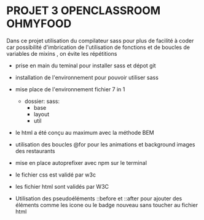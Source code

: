 # PROJET 3 OPENCLASSROOM OHMYFOOD

Dans ce projet  utilisation du compilateur sass  pour plus de facilité à coder car possibilité d'imbrication de l'utilisation de fonctions et de boucles de variables de mixins , on évite les répétitions

- prise en main du teminal pour installer sass et dépot git 

- installation de l'environnement pour pouvoir utiliser sass 

- mise place de l'environnement fichier 7 in 1 
  - dossier: sass:
    - base 
    - layout 
    - util 


- le html a été conçu au maximum avec la méthode BEM

- utilisation des boucles @for pour les animations et background images des restaurants 

- mise en place autoprefixer avec npm sur le terminal 
- le fichier css est validé par w3c 
- les fichier html sont validés par W3C
- Utilisation des pseudoéléments ::before et ::after pour ajouter des éléments comme les icone ou le badge nouveau sans toucher au fichier html




